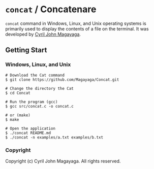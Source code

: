 # `concat` / Concatenare

`concat` command in Windows, Linux, and Unix operating systems is primarily used to display the contents of a file on the terminal. It was developed by [Cyril John Magayaga](https://github.com/magayaga).

## Getting Start

### Windows, Linux, and Unix
```shell
# Download the Cat command
$ git clone https://github.com/Magayaga/Concat.git

# Change the directory the Cat
$ cd Concat

# Run the program (gcc)
$ gcc src/concat.c -o concat.c

# or (make)
$ make

# Open the application
$ ./concat README.md
$ ./concat -n examples/a.txt examples/b.txt

```

### Copyright
Copyright (c) Cyril John Magayaga. All rights reserved.